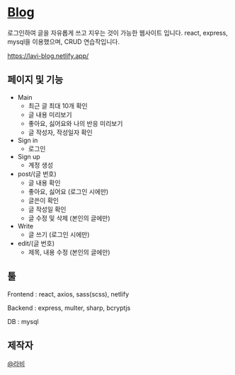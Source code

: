 # [Blog](https://lavi-blog.netlify.app/)
로그인하여 글을 자유롭게 쓰고 지우는 것이 가능한 웹사이트 입니다.
react, express, mysql을 이용했으며, CRUD 연습작입니다.

https://lavi-blog.netlify.app/

## 페이지 및 기능
- Main
  - 최근 글 최대 10개 확인
  - 글 내용 미리보기
  - 좋아요, 싫어요와 나의 반응 미리보기
  - 글 작성자, 작성일자 확인
- Sign in
  - 로그인
- Sign up
  - 계정 생성
- post/(글 번호)
  - 글 내용 확인
  - 좋아요, 싫어요 (로그인 시에만)
  - 글쓴이 확인
  - 글 작성일 확인
  - 글 수정 및 삭제 (본인의 글에만)
- Write
  - 글 쓰기 (로그인 시에만)
- edit/(글 번호)
  - 제목, 내용 수정 (본인의 글에만)

## 툴
Frontend : react, axios, sass(scss), netlify

Backend : express, multer, sharp, bcryptjs

DB : mysql

## 제작자
[@라비](https://github.com/lavi27)
